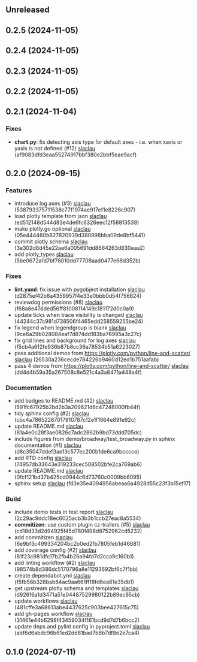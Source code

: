 ## Unreleased

## 0.2.5 (2024-11-05)

## 0.2.4 (2024-11-05)

## 0.2.3 (2024-11-05)

## 0.2.2 (2024-11-05)

## 0.2.1 (2024-11-04)

### Fixes

- **chart.py**: fix detecting axis type for default axes - i.e. when xaxis or yaxis is not defined (#12) [slaclau](77557628+slaclau@users.noreply.github.com) (af9083dfd3eaa55274917bbf380e2bbf5eae9acf)

## 0.2.0 (2024-09-15)

### Features

- introduce log axes (#3) [slaclau](77557628+slaclau@users.noreply.github.com) (538793375711538c77f1974ae917ef1e8226c907)
- load plotly template from json [slaclau](seb.laclau@gmail.com) (ed512148d544d83e4de6fc6326eec12f58813539)
- make plotly.go optional [slaclau](seb.laclau@gmail.com) (05e444460b827820939d380898bba09de8bf5441)
- commit plotly schema [slaclau](seb.laclau@gmail.com) (3e302d8d45e22ae6a005691dd8664263d830eaa2)
- add plotly_types [slaclau](seb.laclau@gmail.com) (5be0672a1d7bf78010dd77708aad0477e68d352b)

### Fixes

- **lint.yaml**: fix issue with pygobject installation [slaclau](seb.laclau@gmail.com) (d2875ef42b6a4359957f4e33e0bbb0d54f756624)
- reviewdog permissions (#8) [slaclau](77557628+slaclau@users.noreply.github.com) (f68a8e47dded56ff81008114149c181172d0c0a9)
- update ticks when trace visibility is changed [slaclau](seb.laclau@gmail.com) (44244c37c981d738506f4465edd258559255be24)
- fix legend when legendgroup is blank [slaclau](seb.laclau@gmail.com) (9ce6a29b028084eaf7d874dd183ba76995a3c27c)
- fix grid lines and background for log axes [slaclau](seb.laclau@gmail.com) (f5cb4a612fe936b87b8cc36a78534b51a6223027)
- pass additional demos from https://plotly.com/python/line-and-scatter/ [slaclau](seb.laclau@gmail.com) (26530a236cecde784226b9460d12ed1b751aafab)
- pass 4 demos from https://plotly.com/python/line-and-scatter/ [slaclau](seb.laclau@gmail.com) (dd4d4b59a35a267508c8e521c4a3a8471a448a4f)

### Documentation

- add badges to README.md (#2) [slaclau](seb.laclau@gmail.com) (591fc67925b2bd2b3a209621d6c47246000fb44f)
- tidy sphinx config (#2) [slaclau](seb.laclau@gmail.com) (cbc4a78652287017910787c12e1f1664e891e92c)
- update README.md [slaclau](77557628+slaclau@users.noreply.github.com) (81a4e0c28f3ae0826c7adc2862b9bd73ddd705dc)
- include figures from demo/broadway/test_broadway.py in sphinx documentation (#1) [slaclau](77557628+slaclau@users.noreply.github.com) (d8c35047ddef3ae13c577ec200b1de6ca9bcccce)
- add RTD config [slaclau](77557628+slaclau@users.noreply.github.com) (74957db33643e319233cec508502bfe2ca769ab6)
- update README.md [slaclau](77557628+slaclau@users.noreply.github.com) (0fcf121bd37b425cd0944c6d73760c0009bb6095)
- sphinx setup [slaclau](seb.laclau@gmail.com) (fd3e35e4094956abeaa6a4928d55c23f3b15ef17)

### Build

- include demo tests in test report [slaclau](seb.laclau@gmail.com) (2c29ac9ddc18ec6025acb3b3b1ccb27eac8a5534)
- **commitizen**: use custom plugin cz-trailers (#5) [slaclau](seb.laclau@gmail.com) (cd18d33d2d94925f45d780f498d8752962cd5232)
- add commitizen [slaclau](77557628+slaclau@users.noreply.github.com) (6e9bf3c499334204bc2b0ed2fb7805feb1d46681)
- add coverage config (#2) [slaclau](seb.laclau@gmail.com) (81f23c981dfc17b2fb4b26a94fd7d2cca9c160b1)
- add linting workflow (#2) [slaclau](seb.laclau@gmail.com) (98574b8d386dc5170796a8e11293692bf6c7f1bb)
- create dependabot.yml [slaclau](77557628+slaclau@users.noreply.github.com) (f5fb58b328bab84ac9aa661ff18fd6ea81e35db1)
- get upstream plotly schema and templates [slaclau](77557628+slaclau@users.noreply.github.com) (d926f6a1d3471a51e04487529980122b89ec65cb)
- update workflows [slaclau](seb.laclau@gmail.com) (481cffe3a68613abe4437625c903bee427615c75)
- add gh-pages workflow [slaclau](seb.laclau@gmail.com) (31461e44b6298f43459034f161bcd9d7d7b6bcc2)
- update deps and pylint config in pyproject.toml [slaclau](seb.laclau@gmail.com) (abf6d6abdc96b61ed2dd81bad7b6b7df8e2e7ca4)

## 0.1.0 (2024-07-11)
